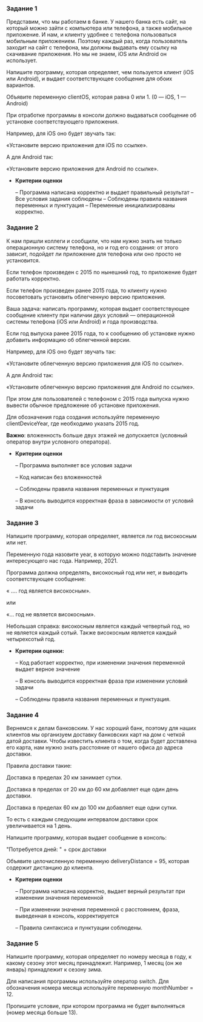 ### Задание 1

Представим, что мы работаем в банке. У нашего банка есть сайт, на который можно зайти с компьютера или телефона, а также мобильное приложение. И нам, и клиенту удобнее с телефона пользоваться мобильным приложением. Поэтому каждый раз, когда пользователь заходит на сайт с телефона, мы должны выдавать ему ссылку на скачивание приложения. Но мы не знаем, iOS или Android он использует.

Напишите программу, которая определяет, чем пользуется клиент (iOS или Android), и выдает соответствующее сообщение для обоих вариантов.

Объявите переменную clientOS, которая равна 0 или 1. (0 — iOS, 1 — Android)

При отработке программы в консоли должно выдаваться сообщение об установке соответствующего приложения.

Например, для iOS оно будет звучать так:

«Установите версию приложения для iOS по ссылке».

А для Android так:

«Установите версию приложения для Android по ссылке».

- **Критерии оценки**

  – Программа написана корректно и выдает правильный результат
  – Все условия задания соблюдены
  – Соблюдены правила названия переменных и пунктуация
  – Переменные инициализированы корректно.


### Задание 2

К нам пришли коллеги и сообщили, что нам нужно знать не только операционную систему телефона, но и год его создания: от этого зависит, подойдет ли приложение для телефона или оно просто не установится.

Если телефон произведен с 2015 по нынешний год, то приложение будет работать корректно.

Если телефон произведен ранее 2015 года, то клиенту нужно посоветовать установить облегченную версию приложения.

Ваша задача: написать программу, которая выдает соответствующее сообщение клиенту при наличии двух условий — операционной системы телефона (iOS или Android) и года производства.

Если год выпуска ранее 2015 года, то к сообщению об установке нужно добавить информацию об облегченной версии.

Например, для iOS оно будет звучать так:

«Установите облегченную версию приложения для iOS по ссылке».

А для Android так:

«Установите облегченную версию приложения для Android по ссылке».

При этом для пользователей с телефоном с 2015 года выпуска нужно вывести обычное предложение об установке приложения.

Для обозначения года создания используйте переменную clientDeviceYear, где необходимо указать 2015 год.

**Важно**: вложенность больше двух этажей не допускается (условный оператор внутри условного оператора).

- **Критерии оценки**

  – Программа выполняет все условия задачи

  – Код написан без вложенностей

  – Соблюдены правила названия переменных и пунктуация

  – В консоль выводится корректная фраза в зависимости от условий задачи


### Задание 3

Напишите программу, которая определяет, является ли год високосным или нет.

Переменную года назовите year, в которую можно подставить значение интересующего нас года. Например, 2021.

Программа должна определять, високосный год или нет, и выводить соответствующее сообщение:

« …. год является високосным».

или

«... год не является високосным».

Небольшая справка: високосным является каждый четвертый год, но не является каждый сотый. Также високосным является каждый четырехсотый год.

- **Критерии оценки:**

  – Код работает корректно, при изменении значения переменной выдает верное значение

  – В консоль выводится корректная фраза при изменении условий задачи

  – Соблюдены правила названия переменных и пунктуация.


### Задание 4

Вернемся к делам банковским. У нас хороший банк, поэтому для наших клиентов мы организуем доставку банковских карт на дом с четкой датой доставки. Чтобы известить клиента о том, когда будет доставлена его карта, нам нужно знать расстояние от нашего офиса до адреса доставки.

Правила доставки такие:

Доставка в пределах 20 км занимает сутки.

Доставка в пределах от 20 км до 60 км добавляет еще один день доставки.

Доставка в пределах 60 км до 100 км добавляет еще одни сутки.

То есть с каждым следующим интервалом доставки срок увеличивается на 1 день.

Напишите программу, которая выдает сообщение в консоль:

"Потребуется дней: " + срок доставки

Объявите целочисленную переменную deliveryDistance = 95, которая содержит дистанцию до клиента.

- **Критерии оценки**

  – Программа написана корректно, выдает верный результат при изменении значения переменной

  – При изменении значения переменной с расстоянием, фраза, выведенная в консоль, корректируется

  – Правила синтаксиса и пунктуации соблюдены.


### Задание 5

Напишите программу, которая определяет по номеру месяца в году, к какому сезону этот месяц принадлежит. Например, 1 месяц (он же январь) принадлежит к сезону зима.

Для написания программы используйте оператор switch. Для обозначения номера месяца используйте переменную monthNumber = 12.

Пропишите условие, при котором программа не будет выполняться (номер месяца больше 13).